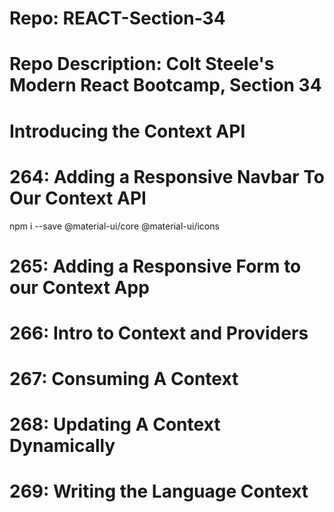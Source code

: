 # Repo: REACT-Section-34
# Repo Description: Colt Steele's Modern React Bootcamp, Section 34
# Introducing the Context API

# 264: Adding a Responsive Navbar To Our Context API
   npm i --save @material-ui/core @material-ui/icons

# 265: Adding a Responsive Form to our Context App

# 266: Intro to Context and Providers

# 267: Consuming A Context

# 268: Updating A Context Dynamically

# 269: Writing the Language Context

